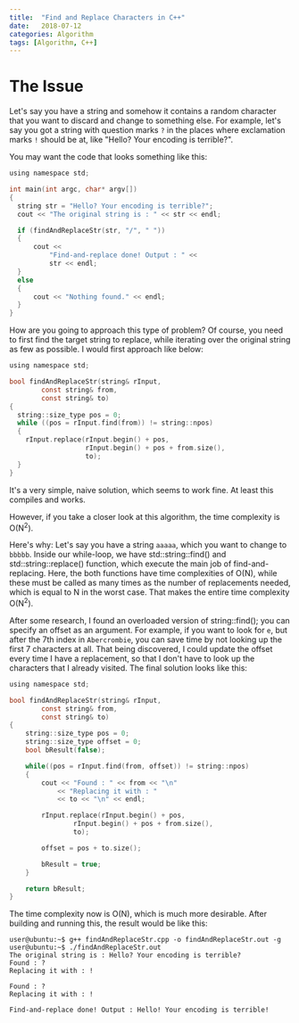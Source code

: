 ```yaml
---
title:  "Find and Replace Characters in C++"
date:   2018-07-12
categories: Algorithm
tags: [Algorithm, C++]
---
```


# The Issue

Let's say you have a string and somehow it contains a random character that you want to discard and change to something else. For example, let's say you got a string with question marks `?` in the places where exclamation marks `!` should be at, like "Hello? Your encoding is terrible?".

You may want the code that looks something like this:
```c
using namespace std;

int main(int argc, char* argv[])
{
  string str = "Hello? Your encoding is terrible?";
  cout << "The original string is : " << str << endl;

  if (findAndReplaceStr(str, "/", " "))
  {
      cout <<
          "Find-and-replace done! Output : " <<
          str << endl;
  }
  else
  {
      cout << "Nothing found." << endl;
  }
}  
```

How are you going to approach this type of problem? Of course, you need to first find the target string to replace, while iterating over the original string as few as possible. I would first approach like below:

```c
using namespace std;

bool findAndReplaceStr(string& rInput,
        const string& from,
        const string& to)
{
  string::size_type pos = 0;
  while ((pos = rInput.find(from)) != string::npos)
  {
    rInput.replace(rInput.begin() + pos,
                   rInput.begin() + pos + from.size(),
                   to);
  }
}
```

It's a very simple, naive solution, which seems to work fine. At least this compiles and works.

However, if you take a closer look at this algorithm, the time complexity is O(N<sup>2</sup>).

Here's why: Let's say you have a string `aaaaa`, which you want to change to `bbbbb`. Inside our while-loop, we have std::string::find() and std::string::replace() function, which execute the main job of find-and-replacing. Here, the both functions have time complexities of O(N), while these must be called as many times as the number of replacements needed, which is equal to N in the worst case. That makes the entire time complexity O(N<sup>2</sup>).  

After some research, I found an overloaded version of string::find(); you can specify an offset as an argument. For example, if you want to look for `e`, but after the 7th index in `Abercrombie`, you can save time by not looking up the first 7 characters at all.
That being discovered, I could update the offset every time I have a replacement, so that I don't have to look up the characters that I already visited. The final solution looks like this:
```c
using namespace std;

bool findAndReplaceStr(string& rInput,
        const string& from,
        const string& to)
{
    string::size_type pos = 0;
    string::size_type offset = 0;
    bool bResult(false);

    while((pos = rInput.find(from, offset)) != string::npos)
    {
        cout << "Found : " << from << "\n"
            << "Replacing it with : "
            << to << "\n" << endl;

        rInput.replace(rInput.begin() + pos,
                rInput.begin() + pos + from.size(),
                to);

        offset = pos + to.size();

        bResult = true;
    }

    return bResult;
}
```

The time complexity now is O(N), which is much more desirable.
After building and running this, the result would be like this:
```console
user@ubuntu:~$ g++ findAndReplaceStr.cpp -o findAndReplaceStr.out -g
user@ubuntu:~$ ./findAndReplaceStr.out
The original string is : Hello? Your encoding is terrible?
Found : ?
Replacing it with : !

Found : ?
Replacing it with : !

Find-and-replace done! Output : Hello! Your encoding is terrible!
```
